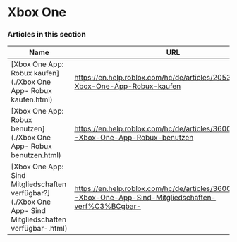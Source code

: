 # Xbox One  
### Articles in this section
Name|URL
-|-
[Xbox One App: Robux kaufen](./Xbox One App- Robux kaufen.html) |https://en.help.roblox.com/hc/de/articles/205355400-Xbox-One-App-Robux-kaufen
[Xbox One App: Robux benutzen](./Xbox One App- Robux benutzen.html) |https://en.help.roblox.com/hc/de/articles/360023138771-Xbox-One-App-Robux-benutzen
[Xbox One App: Sind Mitgliedschaften verfügbar?](./Xbox One App- Sind Mitgliedschaften verfügbar-.html) |https://en.help.roblox.com/hc/de/articles/360000334663-Xbox-One-App-Sind-Mitgliedschaften-verf%C3%BCgbar-